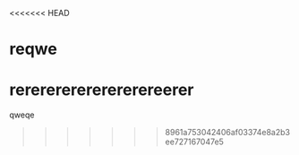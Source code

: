 <<<<<<< HEAD
# reqwe
rererererererererereerer
=======
qweqe
>>>>>>> 8961a753042406af03374e8a2b3ee727167047e5
